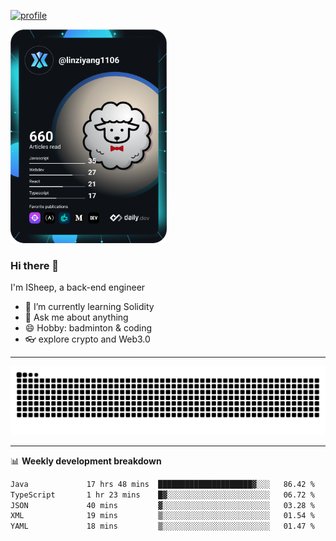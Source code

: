 [![profile](https://user-images.githubusercontent.com/54968314/208005045-e4b42f3b-833d-4242-bfcc-e764865553a2.svg)](https://www.calligrapher.ai/)

<a href="https://app.daily.dev/linziyang1106"><img src="/devcard.png" width="250" alt="ISheep's Dev Card"/></a>

### Hi there 🐏

I'm ISheep, a back-end engineer

- 🔭 I’m currently learning Solidity
- 💬 Ask me about anything
- 😄 Hobby: badminton & coding
- 👓 explore crypto and Web3.0

-------

![](https://raw.githubusercontent.com/ISheepp/ISheepp/output/github-contribution-grid-snake.svg)

-------

📊 **Weekly development breakdown**
<!--START_SECTION:waka-->

```txt
Java             17 hrs 48 mins  █████████████████████▓░░░   86.42 %
TypeScript       1 hr 23 mins    █▓░░░░░░░░░░░░░░░░░░░░░░░   06.72 %
JSON             40 mins         ▓░░░░░░░░░░░░░░░░░░░░░░░░   03.28 %
XML              19 mins         ▒░░░░░░░░░░░░░░░░░░░░░░░░   01.54 %
YAML             18 mins         ▒░░░░░░░░░░░░░░░░░░░░░░░░   01.47 %
```

<!--END_SECTION:waka-->
